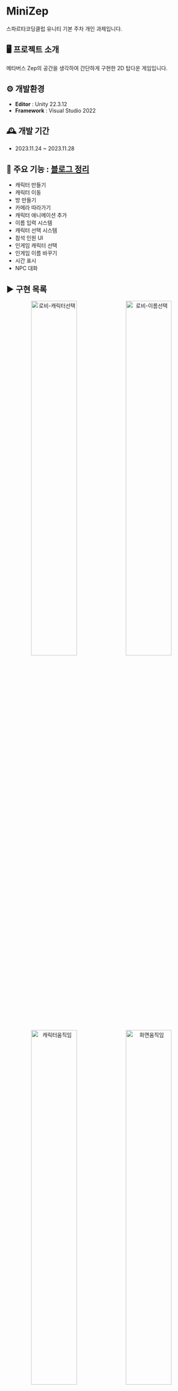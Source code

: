 # MiniZep

스파르타코딩클럽 유니티 기본 주차 개인 과제입니다.

## 🖥️ 프로젝트 소개

메타버스 Zep의 공간을 생각하여 간단하게 구현한 2D 탑다운 게임입니다.

## ⚙️ 개발환경

- **Editor** : Unity 22.3.12 
- **Framework** : Visual Studio 2022

## 🕰️ 개발 기간

- 2023.11.24 ~ 2023.11.28 

## 📌 주요 기능 : [블로그 정리](https://hongsamgamedev.tistory.com/category/Unity/MiniZep)

+ 캐릭터 만들기
+ 캐릭터 이동
+ 방 만들기
+ 카메라 따라가기
+ 캐릭터 애니메이션 추가
+ 이름 입력 시스템
+ 캐릭터 선택 시스템
+ 참석 인원 UI
+ 인게임 캐릭터 선택
+ 인게임 이름 바꾸기
+ 시간 표시
+ NPC 대화

## ▶️ 구현 목록

<p align="center">
  <img src="https://github.com/psw1305/MiniZep/assets/6329345/96bf9429-8b81-486d-b405-4dfdbf3bc458" width="49%" alt="로비-캐릭터선택"/>
  <img src="https://github.com/psw1305/MiniZep/assets/6329345/bddeb9de-a7bf-4508-8707-9471fd1ef015" width="49%" alt="로비-이름선택"/>
</p>
<p align="center">
  <img src="https://github.com/psw1305/MiniZep/assets/6329345/8fe4cf44-bbf4-4095-8b6c-2db58f5ba49c" width="49%" alt="캐릭터움직임"/>
  <img src="https://github.com/psw1305/MiniZep/assets/6329345/9e20cfe2-475d-4329-b3e7-649d0b4c372d" width="49%" alt="화면움직임"/>
  </p>
<p align="center">
  <img src="https://github.com/psw1305/MiniZep/assets/6329345/30a285b9-317b-42f8-beeb-2b97bfade91d" width="49%" alt="메인-캐릭터교체"/>
  <img src="https://github.com/psw1305/MiniZep/assets/6329345/f0f47587-e93b-4d76-a0c6-f12a801f5717" width="49%" alt="메인-이름교체"/>
</p>
<p align="center">
  <img src="https://github.com/psw1305/MiniZep/assets/6329345/36561f46-dd03-4eaa-886a-041dc973c9ee" width="49%" alt="참석인원"/>
  <img src="https://github.com/psw1305/MiniZep/assets/6329345/bab3d074-d89b-4654-b999-7e08b61cee5a" width="49%" alt="NPC대화"/>
</p>

## 🎁 사용 에셋

**Player** : https://arks.itch.io/dino-characters
</br>
**NPC** : https://0x72.itch.io/dungeontileset-ii
</br>
**UI** : https://cupnooble.itch.io/sprout-lands-ui-pack
